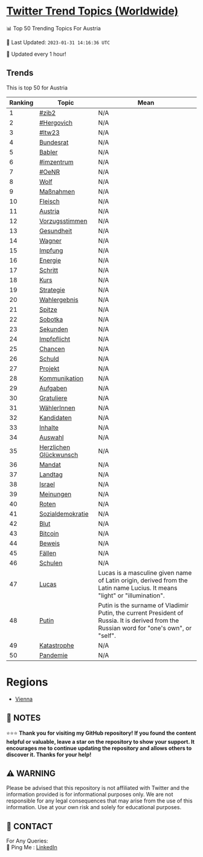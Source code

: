 [Twitter Trend Topics (Worldwide)](https://github.com/ErcinDedeoglu/Twitter-Trend-Topics)
==========


📊 Top 50 Trending Topics For Austria

📆 Last Updated: `2023-01-31 14:16:36 UTC`

🔧 Updated every 1 hour!


## Trends

This is top 50 for Austria

| Ranking | Topic | Mean |
| ------- | ------------ | ------------ |
| 1 | [#zib2](http://twitter.com/search?q=%23zib2) | N/A |
| 2 | [#Hergovich](http://twitter.com/search?q=%23Hergovich) | N/A |
| 3 | [#ltw23](http://twitter.com/search?q=%23ltw23) | N/A |
| 4 | [Bundesrat](http://twitter.com/search?q=Bundesrat) | N/A |
| 5 | [Babler](http://twitter.com/search?q=Babler) | N/A |
| 6 | [#imzentrum](http://twitter.com/search?q=%23imzentrum) | N/A |
| 7 | [#OeNR](http://twitter.com/search?q=%23OeNR) | N/A |
| 8 | [Wolf](http://twitter.com/search?q=Wolf) | N/A |
| 9 | [Maßnahmen](http://twitter.com/search?q=Ma%c3%9fnahmen) | N/A |
| 10 | [Fleisch](http://twitter.com/search?q=Fleisch) | N/A |
| 11 | [Austria](http://twitter.com/search?q=Austria) | N/A |
| 12 | [Vorzugsstimmen](http://twitter.com/search?q=Vorzugsstimmen) | N/A |
| 13 | [Gesundheit](http://twitter.com/search?q=Gesundheit) | N/A |
| 14 | [Wagner](http://twitter.com/search?q=Wagner) | N/A |
| 15 | [Impfung](http://twitter.com/search?q=Impfung) | N/A |
| 16 | [Energie](http://twitter.com/search?q=Energie) | N/A |
| 17 | [Schritt](http://twitter.com/search?q=Schritt) | N/A |
| 18 | [Kurs](http://twitter.com/search?q=Kurs) | N/A |
| 19 | [Strategie](http://twitter.com/search?q=Strategie) | N/A |
| 20 | [Wahlergebnis](http://twitter.com/search?q=Wahlergebnis) | N/A |
| 21 | [Spitze](http://twitter.com/search?q=Spitze) | N/A |
| 22 | [Sobotka](http://twitter.com/search?q=Sobotka) | N/A |
| 23 | [Sekunden](http://twitter.com/search?q=Sekunden) | N/A |
| 24 | [Impfpflicht](http://twitter.com/search?q=Impfpflicht) | N/A |
| 25 | [Chancen](http://twitter.com/search?q=Chancen) | N/A |
| 26 | [Schuld](http://twitter.com/search?q=Schuld) | N/A |
| 27 | [Projekt](http://twitter.com/search?q=Projekt) | N/A |
| 28 | [Kommunikation](http://twitter.com/search?q=Kommunikation) | N/A |
| 29 | [Aufgaben](http://twitter.com/search?q=Aufgaben) | N/A |
| 30 | [Gratuliere](http://twitter.com/search?q=Gratuliere) | N/A |
| 31 | [WählerInnen](http://twitter.com/search?q=W%c3%a4hlerInnen) | N/A |
| 32 | [Kandidaten](http://twitter.com/search?q=Kandidaten) | N/A |
| 33 | [Inhalte](http://twitter.com/search?q=Inhalte) | N/A |
| 34 | [Auswahl](http://twitter.com/search?q=Auswahl) | N/A |
| 35 | [Herzlichen Glückwunsch](http://twitter.com/search?q=Herzlichen+Gl%c3%bcckwunsch) | N/A |
| 36 | [Mandat](http://twitter.com/search?q=Mandat) | N/A |
| 37 | [Landtag](http://twitter.com/search?q=Landtag) | N/A |
| 38 | [Israel](http://twitter.com/search?q=Israel) | N/A |
| 39 | [Meinungen](http://twitter.com/search?q=Meinungen) | N/A |
| 40 | [Roten](http://twitter.com/search?q=Roten) | N/A |
| 41 | [Sozialdemokratie](http://twitter.com/search?q=Sozialdemokratie) | N/A |
| 42 | [Blut](http://twitter.com/search?q=Blut) | N/A |
| 43 | [Bitcoin](http://twitter.com/search?q=Bitcoin) | N/A |
| 44 | [Beweis](http://twitter.com/search?q=Beweis) | N/A |
| 45 | [Fällen](http://twitter.com/search?q=F%c3%a4llen) | N/A |
| 46 | [Schulen](http://twitter.com/search?q=Schulen) | N/A |
| 47 | [Lucas](http://twitter.com/search?q=Lucas) | Lucas is a masculine given name of Latin origin, derived from the Latin name Lucius. It means "light" or "illumination". |
| 48 | [Putin](http://twitter.com/search?q=Putin) | Putin is the surname of Vladimir Putin, the current President of Russia. It is derived from the Russian word for "one's own", or "self". |
| 49 | [Katastrophe](http://twitter.com/search?q=Katastrophe) | N/A |
| 50 | [Pandemie](http://twitter.com/search?q=Pandemie) | N/A |



# Regions

* [Vienna](</Austria/Vienna.md>)



## 📝 NOTES

⭐⭐⭐ **Thank you for visiting my GitHub repository! If you found the content helpful or valuable, leave a star on the repository to show your support. It encourages me to continue updating the repository and allows others to discover it. Thanks for your help!**


## ⚠️ WARNING

Please be advised that this repository is not affiliated with Twitter and the information provided is for informational purposes only. We are not responsible for any legal consequences that may arise from the use of this information. Use at your own risk and solely for educational purposes.


## 📨 CONTACT

 For Any Queries:  
            🏓 Ping Me : [LinkedIn](https://www.linkedin.com/in/ercindedeoglu/)
